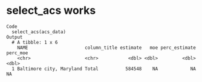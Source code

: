 # select_acs works

    Code
      select_acs(acs_data)
    Output
      # A tibble: 1 x 6
        NAME                     column_title estimate   moe perc_estimate perc_moe
        <chr>                    <chr>           <dbl> <dbl>         <dbl>    <dbl>
      1 Baltimore city, Maryland Total          584548    NA            NA       NA

